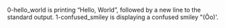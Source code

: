 0-hello_world is printing “Hello, World”, followed by a new line to the standard output.
1-confused_smiley is displaying a confused smiley "(Ôo)'.